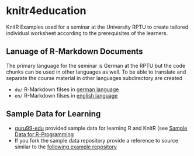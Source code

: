 # knitr4education
KnitR Examples used for a seminar at the University RPTU to create tailored individual worksheet according to the prerequisites of the learners.

## Lanuage of R-Markdown Documents
The primary language for the seminar is German at the RPTU but the code chunks can be used in other languages as well. To be able to translate and separate the course material in other languages subdirectory are created 
* `de/` R-Markdown filses in [german language](https://github.com/niebert/knitr4education/tree/main/de)
* `en/` R-Markdown filses in [english language](https://github.com/niebert/knitr4education/tree/main/en)

## Sample Data for Learning 
* [guru99-edu](https://www.github.com/guru99-edu) provided sample data for learning R and KnitR (see [Sample Data for R-Programming](https://www.github.com/guru99-edu/R-Programming)
* If you fork the sample data repository provide a reference to source similar to the [following example repository](https://www.github.com/niebert/R-Programming) 
